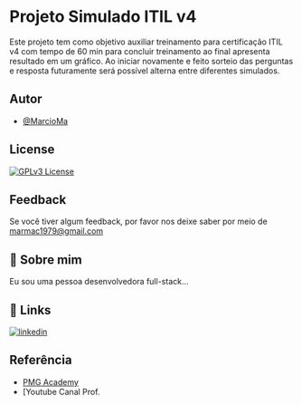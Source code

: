 
# Projeto Simulado ITIL v4

Este projeto tem como objetivo auxiliar treinamento para certificação ITIL v4 com tempo de 60 min para concluir treinamento ao final apresenta resultado em um gráfico. Ao iniciar novamente e feito sorteio das perguntas e resposta futuramente será possível alterna entre diferentes simulados.   


## Autor

- [@MarcioMa](https://github.com/MarcioMa)


## License

[![GPLv3 License](https://img.shields.io/badge/License-GPL%20v3-yellow.svg)](https://opensource.org/licenses/)



## Feedback

Se você tiver algum feedback, por favor nos deixe saber por meio de marmac1979@gmail.com


## 🚀 Sobre mim
Eu sou uma pessoa desenvolvedora full-stack...


## 🔗 Links
[![linkedin](https://img.shields.io/badge/linkedin-0A66C2?style=for-the-badge&logo=linkedin&logoColor=white)](https://www.linkedin.com/)



## Referência

 - [PMG Academy](http://pmgacademy.com/itil-4-foundation)
 - [Youtube Canal Prof.
